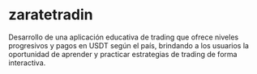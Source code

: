 # zaratetradin
Desarrollo de una aplicación educativa de trading que ofrece niveles progresivos y pagos en USDT según el país, brindando a los usuarios la oportunidad de aprender y practicar estrategias de trading de forma interactiva.
